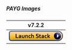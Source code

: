 ##### PAYG Images
|v7.2.2|
|:-:|
|[![Deploy to AWS](https://github.com/40net-cloud/fortinet-aws-solutions/blob/master/FortiGate/Active-Passive-Multi-Zone/images/aws_cft_image.png)](https://console.aws.amazon.com/cloudformation/home#/stacks/create/review?templateURL=https://forticwp-forticwpbucket-1r9ai8t34d9xf.s3.eu-central-1.amazonaws.com/FGT_AP_HA_XAZ_newVPC_PAYG.template.yaml&stackName=FortiGate-Active-Passive-PAYG-Multi-AZ-v7.2.2)|
